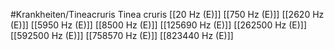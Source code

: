 #Krankheiten/Tineacruris
Tinea cruris
[[20 Hz (E)]]
[[750 Hz (E)]]
[[2620 Hz (E)]]
[[5950 Hz (E)]]
[[8500 Hz (E)]]
[[125690 Hz (E)]]
[[262500 Hz (E)]]
[[592500 Hz (E)]]
[[758570 Hz (E)]]
[[823440 Hz (E)]]